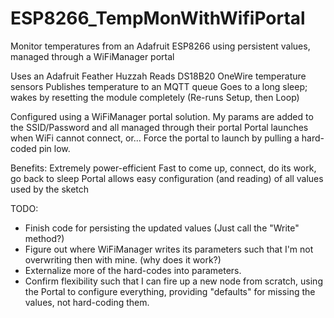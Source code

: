 # ESP8266_TempMonWithWifiPortal
Monitor temperatures from an Adafruit ESP8266 using persistent values, managed through a WiFiManager portal

Uses an Adafruit Feather Huzzah
Reads DS18B20 OneWire temperature sensors
Publishes temperature to an MQTT queue
Goes to a long sleep; wakes by resetting the module completely (Re-runs Setup, then Loop)

Configured using a WiFiManager portal solution.
My params are added to the SSID/Password and all managed through their portal
Portal launches when WiFi cannot connect, or...
Force the portal to launch by pulling a hard-coded pin low.

Benefits:
Extremely power-efficient
Fast to come up, connect, do its work, go back to sleep
Portal allows easy configuration (and reading) of all values used by the sketch

TODO:
* Finish code for persisting the updated values (Just call the "Write" method?)
* Figure out where WiFiManager writes its parameters such that I'm not overwriting then with mine. (why does it work?)
* Externalize more of the hard-codes into parameters.
* Confirm flexibility such that I can fire up a new node from scratch, using the Portal to configure everything, providing "defaults" for missing the values, not hard-coding them.

